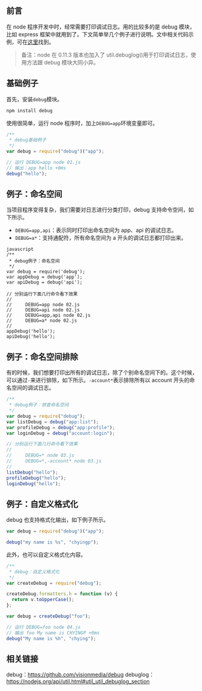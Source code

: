 ## 前言

在 node 程序开发中时，经常需要打印调试日志。用的比较多的是 debug 模块，比如 express 框架中就用到了。下文简单举几个例子进行说明。文中相关代码示例，可在[这里](https://github.com/chyingp/nodejs-learning-guide/tree/master/examples/2017.01.16-debug-log/debug)找到。

> 备注：node 在 0.11.3 版本也加入了 util.debuglog()用于打印调试日志，使用方法跟 debug 模块大同小异。

## 基础例子

首先，安装`debug`模块。

```bash
npm install debug
```

使用很简单，运行 node 程序时，加上`DEBUG=app`环境变量即可。

```javascript
/**
 * debug基础例子
 */
var debug = require("debug")("app");

// 运行 DEBUG=app node 01.js
// 输出：app hello +0ms
debug("hello");
```

## 例子：命名空间

当项目程序变得复杂，我们需要对日志进行分类打印，debug 支持命令空间，如下所示。

- `DEBUG=app,api`：表示同时打印出命名空间为 app、api 的调试日志。
- `DEBUG=a*`：支持通配符，所有命名空间为 a 开头的调试日志都打印出来。

```
javascript
/**
 * debug例子：命名空间
 */
var debug = require('debug');
var appDebug = debug('app');
var apiDebug = debug('api');

// 分别运行下面几行命令看下效果
//
//     DEBUG=app node 02.js
//     DEBUG=api node 02.js
//     DEBUG=app,api node 02.js
//     DEBUG=a* node 02.js
//
appDebug('hello');
apiDebug('hello');
```

## 例子：命名空间排除

有的时候，我们想要打印出所有的调试日志，除了个别命名空间下的。这个时候，可以通过`-`来进行排除，如下所示。`-account*`表示排除所有以 account 开头的命名空间的调试日志。

```javascript
/**
 * debug例子：排查命名空间
 */
var debug = require("debug");
var listDebug = debug("app:list");
var profileDebug = debug("app:profile");
var loginDebug = debug("account:login");

// 分别运行下面几行命令看下效果
//
//     DEBUG=* node 03.js
//     DEBUG=*,-account* node 03.js
//
listDebug("hello");
profileDebug("hello");
loginDebug("hello");
```

## 例子：自定义格式化

debug 也支持格式化输出，如下例子所示。

```javascript
var debug = require("debug")("app");

debug("my name is %s", "chyingp");
```

此外，也可以自定义格式化内容。

```javascript
/**
 * debug：自定义格式化
 */
var createDebug = require("debug");

createDebug.formatters.h = function (v) {
  return v.toUpperCase();
};

var debug = createDebug("foo");

// 运行 DEBUG=foo node 04.js
// 输出 foo My name is CHYINGP +0ms
debug("My name is %h", "chying");
```

## 相关链接

debug：https://github.com/visionmedia/debug
debuglog：https://nodejs.org/api/util.html#util_util_debuglog_section
